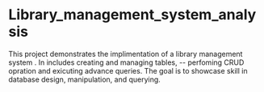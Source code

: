 # Library_management_system_analysis
This project demonstrates the implimentation of a library management system . In includes creating and managing tables,  -- perfoming CRUD opration and exicuting advance queries. The goal is to showcase skill in database design, manipulation, and querying.
